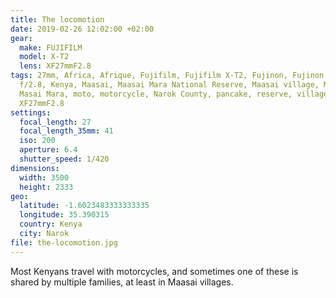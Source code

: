 ```yaml
---
title: The locomotion
date: 2019-02-26 12:02:00 +02:00
gear:
  make: FUJIFILM
  model: X-T2
  lens: XF27mmF2.8
tags: 27mm, Africa, Afrique, Fujifilm, Fujifilm X-T2, Fujinon, Fujinon XF 27 mm
  f/2.8, Kenya, Maasai, Maasai Mara National Reserve, Maasai village, Masai,
  Masai Mara, moto, motorcycle, Narok County, pancake, reserve, village, X-T2,
  XF27mmF2.8
settings:
  focal_length: 27
  focal_length_35mm: 41
  iso: 200
  aperture: 6.4
  shutter_speed: 1/420
dimensions:
  width: 3500
  height: 2333
geo:
  latitude: -1.6023483333333335
  longitude: 35.390315
  country: Kenya
  city: Narok
file: the-locomotion.jpg
---
```


Most Kenyans travel with motorcycles, and sometimes one of these is shared by multiple families, at least in Maasai villages.
